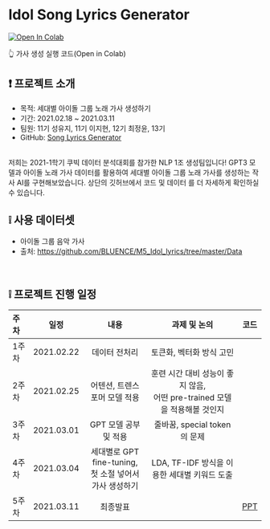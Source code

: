 # Idol Song Lyrics Generator

[![Open In Colab](https://colab.research.google.com/assets/colab-badge.svg)](https://colab.research.google.com/drive/1xNO25-Knl2bR6HorrH7IhJRrCuKgDa6y?usp=sharing) 

👆 가사 생성 실행 코드(Open in Colab)

## ❗ 프로젝트 소개
- 목적: 세대별 아이돌 그룹 노래 가사 생성하기
- 기간: 2021.02.18 ~ 2021.03.11
- 팀원: 11기 성유지, 11기 이지현, 12기 최정윤, 13기 
- GitHub: [Song Lyrics Generator](https://github.com/Lyrics-Generation-Project/Song-Lyrics-Generator)  
<br>
저희는 2021-1학기 쿠빅 데이터 분석대회를 참가한 NLP 1조 생성팀입니다!   
GPT3 모델과 아이돌 노래 가사 데이터를 활용하여 세대별 아이돌 그룹 노래 가사를 생성하는 작사 AI를 구현해보았습니다.  
상단의 깃허브에서 코드 및 데이터 를 더 자세하게 확인하실 수 있습니다.  


## ❕ 사용 데이터셋
- 아이돌 그룹 음악 가사 <br>
- 출처: https://github.com/BLUENCE/M5_Idol_lyrics/tree/master/Data
<br>

## ❕ 프로젝트 진행 일정  

|   주차   |   일정   |   내용   |   과제 및 논의   |   코드   |
|:----------------------------|:----------------------------:|:--------------------:|:-------------------:|:-----------------:|
|  1주차  | 2021.02.22 | 데이터 전처리 | 토큰화, 벡터화 방식 고민 | |
|  2주차  | 2021.02.25 | 어텐션, 트렌스포머 모델 적용 | 훈련 시간 대비 성능이 좋지 않음, <br> 어떤 pre-trained 모델을 적용해볼 것인지 | |
|  3주차  | 2021.03.01 | GPT 모델 공부 및 적용 | 줄바꿈, special token의 문제 | | 
|  4주차  | 2021.03.04 | 세대별로 GPT fine-tuning, <br> 첫 소절 넣어서 가사 생성하기 | LDA, TF-IDF 방식을 이용한 세대별 키워드 도출 | |
|  5주차  | 2021.03.11 | 최종발표 | | [PPT](https://github.com/Lyrics-Generation-Project/Song-Lyrics-Generator/blob/main/%E1%84%89%E1%85%A6%E1%84%83%E1%85%A2%E1%84%87%E1%85%A7%E1%86%AF_K-POP_%E1%84%80%E1%85%A1%E1%84%89%E1%85%A1_%E1%84%89%E1%85%A2%E1%86%BC%E1%84%89%E1%85%A5%E1%86%BC_%E1%84%91%E1%85%B3%E1%84%85%E1%85%A9%E1%84%8C%E1%85%A6%E1%86%A8%E1%84%90%E1%85%B3_PPT.pdf) | 
